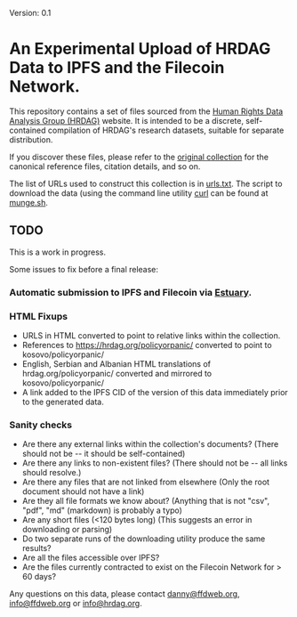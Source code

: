 Version: 0.1

# An Experimental Upload of HRDAG Data to IPFS and the Filecoin Network.

This repository contains a set of files sourced from the [Human Rights Data
Analysis Group (HRDAG)](https://hrdag.org/) website.  It is intended to be a
discrete, self-contained compilation of HRDAG's research datasets, suitable for
separate distribution. 

If you discover these files, please refer to the [original
collection](https://hrdag.org/data-publication/) for the canonical reference
files, citation details, and so on.

The list of URLs used to construct this collection is in [urls.txt](./urls.txt).
The script to download the data (using the command line utility
[curl](https://curl.se/) can be found at [munge.sh](./munge.sh).

## TODO

This is a work in progress. 

Some issues to fix before a final release:

### Automatic submission to IPFS and Filecoin via [Estuary](https://estuary.tech).

### HTML Fixups
* URLS in HTML converted to point to relative links within the collection.
* References to https://hrdag.org/policyorpanic/ converted to point to kosovo/policyorpanic/
* English, Serbian and Albanian HTML translations of hrdag.org/policyorpanic/ converted and mirrored to kosovo/policyorpanic/
* A link added to the IPFS CID of the version of this data immediately prior to the generated data.

### Sanity checks
* Are there any external links within the collection's documents? (There should not be -- it should be self-contained)
* Are there any links to non-existent files? (There should not be -- all links should resolve.)
* Are there any files that are not linked from elsewhere (Only the root document should not have a link)
* Are they all file formats we know about? (Anything that is not "csv", "pdf", "md" (markdown) is probably a typo)
* Are any short files (<120 bytes long) (This suggests an error in downloading or parsing)
* Do two separate runs of the downloading utility produce the same results?
* Are all the files accessible over IPFS?
* Are the files currently contracted to exist on the Filecoin Network for > 60 days?

Any questions on this data, please contact <danny@ffdweb.org>, <info@ffdweb.org> or <info@hrdag.org>.
